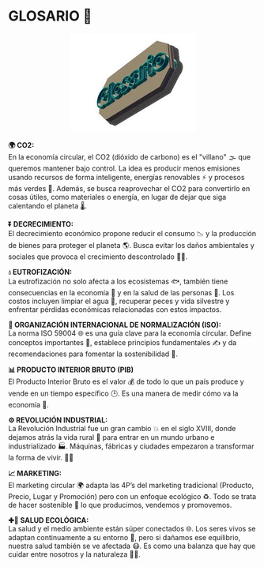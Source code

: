 # GLOSARIO 📖


<p align="center">
  <img src="/img/glosario.gif" alt="![glosario](/img/glosario.gif)" /> 
</p>  

**🌍 CO2:**  
En la economía circular, el CO2 (dióxido de carbono) es el "villano" 🌫️ que queremos mantener bajo control. La idea es producir menos emisiones usando recursos de forma inteligente, energías renovables ⚡ y procesos más verdes 🌱. Además, se busca reaprovechar el CO2 para convertirlo en cosas útiles, como materiales o energía, en lugar de dejar que siga calentando el planeta 🌡️.


**⏬ DECRECIMIENTO:**  
El decrecimiento económico propone reducir el consumo 📉 y la producción de bienes para proteger el planeta 🌎. Busca evitar los daños ambientales y sociales que provoca el crecimiento descontrolado 🚫🌱.


**💧 EUTROFIZACIÓN:**  
La eutrofización no solo afecta a los ecosistemas 🐟, también tiene consecuencias en la economía 💸 y en la salud de las personas 🏥. Los costos incluyen limpiar el agua 🚱, recuperar peces y vida silvestre y enfrentar pérdidas económicas relacionadas con estos impactos.


**📘 ORGANIZACIÓN INTERNACIONAL DE NORMALIZACIÓN (ISO):**  
La norma ISO 59004 🌐 es una guía clave para la economía circular. Define conceptos importantes 📖, establece principios fundamentales ✍️ y da recomendaciones para fomentar la sostenibilidad 🌱.


**📊 PRODUCTO INTERIOR BRUTO (PIB)**  
El Producto Interior Bruto es el valor 💰 de todo lo que un país produce y vende en un tiempo específico 🕒. Es una manera de medir cómo va la economía 🚀.


**⚙️ REVOLUCIÓN INDUSTRIAL:**  
La Revolución Industrial fue un gran cambio 💥 en el siglo XVIII, donde dejamos atrás la vida rural 🌾 para entrar en un mundo urbano e industrializado 🏭. Máquinas, fábricas y ciudades empezaron a transformar la forma de vivir. 🚂✨


**📈 MARKETING:**  
El marketing circular 🌍 adapta las 4P’s del marketing tradicional (Producto, Precio, Lugar y Promoción) pero con un enfoque ecológico ♻️. Todo se trata de hacer sostenible 🌱 lo que producimos, vendemos y promovemos.


**✚🌿 SALUD ECOLÓGICA:**  
La salud y el medio ambiente están súper conectados 🌐. Los seres vivos se adaptan continuamente a su entorno 🌱, pero si dañamos ese equilibrio, nuestra salud también se ve afectada 😷. Es como una balanza que hay que cuidar entre nosotros y la naturaleza 🌳💚.
